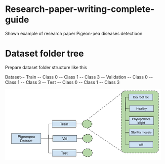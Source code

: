 # Research-paper-writing-complete-guide
Shown example of research paper Pigeon-pea diseases detectioon



# Dataset folder tree
Prepare dataset folder structure like this 

Dataset-- Train      -- Class 0
                     -- Class 1
                     -- Class 3
       -- Validation -- Class 0
                     -- Class 1
                     -- Class 3
       -- Test       -- Class 0
                     -- Class 1
                     -- Class 3

![Dataset figure](dataset.png)
